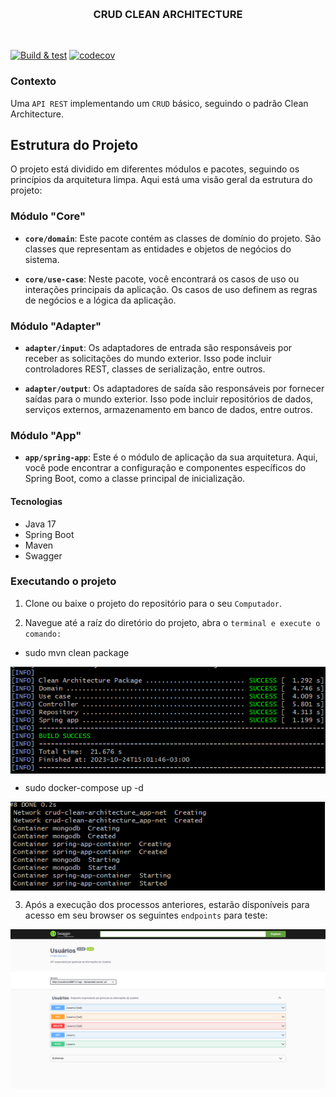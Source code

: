 <br><h3 align="center">
  CRUD CLEAN ARCHITECTURE
</h3><br>

[![Build & test](https://github.com/RodrigoAntonioCruz/crud-clean-architecture/actions/workflows/build.yml/badge.svg)](https://github.com/RodrigoAntonioCruz/crud-clean-architecture/actions/workflows/build.yml) [![codecov](https://codecov.io/gh/RodrigoAntonioCruz/crud-clean-architecture/graph/badge.svg?token=oXUNgmqgIm)](https://codecov.io/gh/RodrigoAntonioCruz/crud-clean-architecture)

### Contexto

Uma `API REST` implementando um `CRUD` básico, seguindo o padrão Clean Architecture.

## Estrutura do Projeto

O projeto está dividido em diferentes módulos e pacotes, seguindo os princípios da arquitetura limpa. Aqui está uma visão geral da estrutura do projeto:

### Módulo "Core"

- **`core/domain`**: Este pacote contém as classes de domínio do projeto. São classes que representam as entidades e objetos de negócios do sistema.

- **`core/use-case`**: Neste pacote, você encontrará os casos de uso ou interações principais da aplicação. Os casos de uso definem as regras de negócios e a lógica da aplicação.

### Módulo "Adapter"

- **`adapter/input`**: Os adaptadores de entrada são responsáveis por receber as solicitações do mundo exterior. Isso pode incluir controladores REST, classes de serialização, entre outros.

- **`adapter/output`**: Os adaptadores de saída são responsáveis por fornecer saídas para o mundo exterior. Isso pode incluir repositórios de dados, serviços externos, armazenamento em banco de dados, entre outros.

### Módulo "App"

- **`app/spring-app`**: Este é o módulo de aplicação da sua arquitetura. Aqui, você pode encontrar a configuração e componentes específicos do Spring Boot, como a classe principal de inicialização.

<h4>Tecnologias</h4>
<ul>
  <li> Java 17
  <li> Spring Boot 
  <li> Maven
  <li> Swagger
</ul>

### Executando o projeto

1. Clone ou baixe o projeto do repositório para o seu `Computador`.

2. Navegue até a raíz do diretório do projeto, abra o `terminal e execute o comando:`
<ul>
   <li> sudo mvn clean package
</ul>

   <img align="center" src="https://raw.githubusercontent.com/RodrigoAntonioCruz/assets/main/mvn-clean-pkg.png" />

<ul>
   <li> sudo docker-compose up -d
</ul>

<img align="center" src="https://raw.githubusercontent.com/RodrigoAntonioCruz/assets/main/docker-compose.png" />


3. Após a execução dos processos anteriores, estarão disponíveis para acesso em seu browser os seguintes `endpoints` para teste:

<a href="http://localhost:8887/v1/api/swagger-ui/index.html" target="_blank" title="Clique e navegue!">
<img align="center" src="https://raw.githubusercontent.com/RodrigoAntonioCruz/assets/main/users-api.png" /></a>

